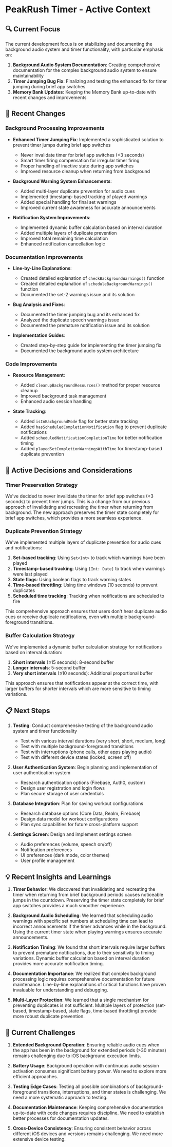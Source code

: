 # PeakRush Timer - Active Context

## 🔍 Current Focus

The current development focus is on stabilizing and documenting the background audio system and timer functionality, with particular emphasis on:

1. **Background Audio System Documentation**: Creating comprehensive documentation for the complex background audio system to ensure maintainability
2. **Timer Jumping Bug Fix**: Finalizing and testing the enhanced fix for timer jumping during brief app switches
3. **Memory Bank Updates**: Keeping the Memory Bank up-to-date with recent changes and improvements

## 🔄 Recent Changes

### Background Processing Improvements

- **Enhanced Timer Jumping Fix**: Implemented a sophisticated solution to prevent timer jumps during brief app switches
  - Never invalidate timer for brief app switches (<3 seconds)
  - Smart timer firing compensation for irregular timer firing
  - Proper handling of inactive state during app switches
  - Improved resource cleanup when returning from background

- **Background Warning System Enhancements**:
  - Added multi-layer duplicate prevention for audio cues
  - Implemented timestamp-based tracking of played warnings
  - Added special handling for final set warnings
  - Improved current state awareness for accurate announcements

- **Notification System Improvements**:
  - Implemented dynamic buffer calculation based on interval duration
  - Added multiple layers of duplicate prevention
  - Improved total remaining time calculation
  - Enhanced notification cancellation logic

### Documentation Improvements

- **Line-by-Line Explanations**:
  - Created detailed explanation of `checkBackgroundWarnings()` function
  - Created detailed explanation of `scheduleBackgroundWarnings()` function
  - Documented the set-2 warnings issue and its solution

- **Bug Analysis and Fixes**:
  - Documented the timer jumping bug and its enhanced fix
  - Analyzed the duplicate speech warnings issue
  - Documented the premature notification issue and its solution

- **Implementation Guides**:
  - Created step-by-step guide for implementing the timer jumping fix
  - Documented the background audio system architecture

### Code Improvements

- **Resource Management**:
  - Added `cleanupBackgroundResources()` method for proper resource cleanup
  - Improved background task management
  - Enhanced audio session handling

- **State Tracking**:
  - Added `isInBackgroundMode` flag for better state tracking
  - Added `hasScheduledCompletionNotification` flag to prevent duplicate notifications
  - Added `scheduledNotificationCompletionTime` for better notification timing
  - Added `playedSetCompletionWarningsWithTime` for timestamp-based duplicate prevention

## 🔧 Active Decisions and Considerations

### Timer Preservation Strategy

We've decided to never invalidate the timer for brief app switches (<3 seconds) to prevent timer jumps. This is a change from our previous approach of invalidating and recreating the timer when returning from background. The new approach preserves the timer state completely for brief app switches, which provides a more seamless experience.

### Duplicate Prevention Strategy

We've implemented multiple layers of duplicate prevention for audio cues and notifications:

1. **Set-based tracking**: Using `Set<Int>` to track which warnings have been played
2. **Timestamp-based tracking**: Using `[Int: Date]` to track when warnings were last played
3. **State flags**: Using boolean flags to track warning states
4. **Time-based throttling**: Using time windows (10 seconds) to prevent duplicates
5. **Scheduled time tracking**: Tracking when notifications are scheduled to fire

This comprehensive approach ensures that users don't hear duplicate audio cues or receive duplicate notifications, even with multiple background-foreground transitions.

### Buffer Calculation Strategy

We've implemented a dynamic buffer calculation strategy for notifications based on interval duration:

1. **Short intervals** (≤15 seconds): 8-second buffer
2. **Longer intervals**: 5-second buffer
3. **Very short intervals** (≤10 seconds): Additional proportional buffer

This approach ensures that notifications appear at the correct time, with larger buffers for shorter intervals which are more sensitive to timing variations.

## 📋 Next Steps

1. **Testing**: Conduct comprehensive testing of the background audio system and timer functionality
   - Test with various interval durations (very short, short, medium, long)
   - Test with multiple background-foreground transitions
   - Test with interruptions (phone calls, other apps playing audio)
   - Test with different device states (locked, screen off)

2. **User Authentication System**: Begin planning and implementation of user authentication system
   - Research authentication options (Firebase, Auth0, custom)
   - Design user registration and login flows
   - Plan secure storage of user credentials

3. **Database Integration**: Plan for saving workout configurations
   - Research database options (Core Data, Realm, Firebase)
   - Design data model for workout configurations
   - Plan sync capabilities for future cross-platform support

4. **Settings Screen**: Design and implement settings screen
   - Audio preferences (volume, speech on/off)
   - Notification preferences
   - UI preferences (dark mode, color themes)
   - User profile management

## 💡 Recent Insights and Learnings

1. **Timer Behavior**: We discovered that invalidating and recreating the timer when returning from brief background periods causes noticeable jumps in the countdown. Preserving the timer state completely for brief app switches provides a much smoother experience.

2. **Background Audio Scheduling**: We learned that scheduling audio warnings with specific set numbers at scheduling time can lead to incorrect announcements if the timer advances while in the background. Using the current timer state when playing warnings ensures accurate announcements.

3. **Notification Timing**: We found that short intervals require larger buffers to prevent premature notifications, due to their sensitivity to timing variations. Dynamic buffer calculation based on interval duration provides more accurate notification timing.

4. **Documentation Importance**: We realized that complex background processing logic requires comprehensive documentation for future maintenance. Line-by-line explanations of critical functions have proven invaluable for understanding and debugging.

5. **Multi-Layer Protection**: We learned that a single mechanism for preventing duplicates is not sufficient. Multiple layers of protection (set-based, timestamp-based, state flags, time-based throttling) provide more robust duplicate prevention.

## 🔄 Current Challenges

1. **Extended Background Operation**: Ensuring reliable audio cues when the app has been in the background for extended periods (>30 minutes) remains challenging due to iOS background execution limits.

2. **Battery Usage**: Background operation with continuous audio session activation consumes significant battery power. We need to explore more efficient approaches.

3. **Testing Edge Cases**: Testing all possible combinations of background-foreground transitions, interruptions, and timer states is challenging. We need a more systematic approach to testing.

4. **Documentation Maintenance**: Keeping comprehensive documentation up-to-date with code changes requires discipline. We need to establish better processes for documentation updates.

5. **Cross-Device Consistency**: Ensuring consistent behavior across different iOS devices and versions remains challenging. We need more extensive device testing.
